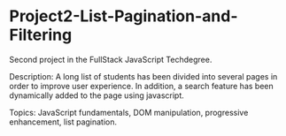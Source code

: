 # Project2-List-Pagination-and-Filtering

Second project in the FullStack JavaScript Techdegree.

Description: A long list of students has been divided into several pages in order to improve user experience. In addition, a search feature has been dynamically added to the page using javascript.

Topics: JavaScript fundamentals, DOM manipulation, progressive enhancement, list pagination.
